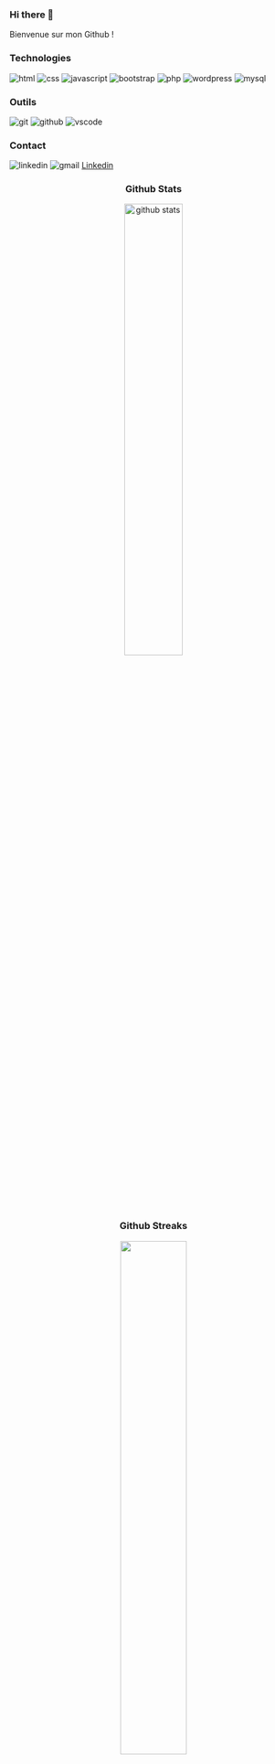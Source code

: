 ### Hi there 👋
Bienvenue sur mon Github ! 

### Technologies
    
![html](https://img.shields.io/badge/Html-000000?style=for-the-badge&logo=Html&logoColor=green)
![css](https://img.shields.io/badge/Css-000000?style=for-the-badge&logo=Css&logoColor=blue)
![javascript](https://img.shields.io/badge/Javascript-000000?style=for-the-badge&logo=Javascript&logoColor=yellow)
![bootstrap](https://img.shields.io/badge/Bootstrap-000000?style=for-the-badge&logo=Bootstrap&logoColor=purple)
![php](https://img.shields.io/badge/Php-000000?style=for-the-badge&logo=Php&logoColor=blue)
![wordpress](https://img.shields.io/badge/Wordpress-000000?style=for-the-badge&logo=Wordpress&logoColor=blue)
![mysql](https://img.shields.io/badge/Mysql-000000?style=for-the-badge&logo=Mysql&logoColor=blue)
 
### Outils
![git](https://img.shields.io/badge/Git-000000?style=for-the-badge&logo=Git&logoColor=red)
![github](https://img.shields.io/badge/GitHub-000000?style=for-the-badge&logo=GitHub&logoColor=white)
![vscode](https://img.shields.io/badge/Vscode-000000?style=for-the-badge&logo=Vscode&logoColor=blue)

### Contact
![linkedin](https://img.shields.io/badge/Linkedin-000000?style=for-the-badge&logo=Linkedin&logoColor=blue)
![gmail](https://img.shields.io/badge/Gmail-000000?style=for-the-badge&logo=Gmail&logoColor=red)
<a href="https://www.linkedin.com/in/stephanie-menard-495a44218/">Linkedin</a>


<div align="center">
    
### Github Stats
<img src="https://github-readme-stats.vercel.app/api?username=StephanieMenard&show_icons=true&theme=dark" alt="github stats" width="45%"/>

### Github Streaks
<img src="https://github-readme-streak-stats.herokuapp.com/?user=StephanieMenard&theme=dark" width="48%">

### Top Languages
 ![Top Langs](https://github-readme-stats.vercel.app/api/top-langs/?username=StephanieMenard&theme=dark&layout=compact)
 
</div>

<!--
**StephanieMenard/StephanieMenard** is a ✨ _special_ ✨ repository because its `README.md` (this file) appears on your GitHub profile.

Here are some ideas to get you started:

- 🔭 I’m currently working on ...
- 🌱 I’m currently learning ...
- 👯 I’m looking to collaborate on ...
- 🤔 I’m looking for help with ...
- 💬 Ask me about ...
- 📫 How to reach me: ...
- 😄 Pronouns: ...
- ⚡ Fun fact: ...
-->
